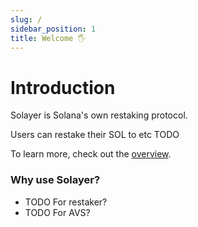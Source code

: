 ```yaml
---
slug: /
sidebar_position: 1
title: Welcome 🖐️
---
```


# Introduction

Solayer is Solana's own restaking protocol.

Users can restake their SOL to etc TODO

To learn more, check out the [overview](./overview).

### Why use Solayer?
* TODO For restaker?
* TODO For AVS?
